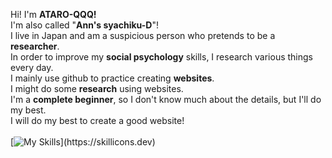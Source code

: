 Hi! I'm <b>ATARO-QQQ!</b><br>
I'm also called "<b>Ann's syachiku-D</b>"!<br>
I live in Japan and am a suspicious person who pretends to be a <b>researcher</b>.<br>
In order to improve my <b>social psychology</b> skills, I research various things every day.<br>
I mainly use github to practice creating <b>websites</b>.<br>
I might do some <b>research</b> using websites.<br>
I'm a <b>complete beginner</b>, so I don't know much about the details, but I'll do my best.<br>
I will do my best to create a good website!<br>
<br>
[![My Skills](https://skillicons.dev/icons?i=html,css,js,htmx,raspberrypi,arduino,gmail,windows,)](https://skillicons.dev)
